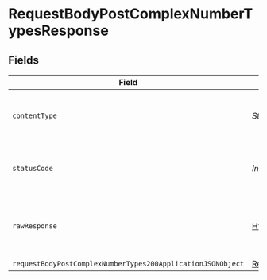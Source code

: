 # RequestBodyPostComplexNumberTypesResponse


## Fields

| Field                                                                                                                                 | Type                                                                                                                                  | Required                                                                                                                              | Description                                                                                                                           |
| ------------------------------------------------------------------------------------------------------------------------------------- | ------------------------------------------------------------------------------------------------------------------------------------- | ------------------------------------------------------------------------------------------------------------------------------------- | ------------------------------------------------------------------------------------------------------------------------------------- |
| `contentType`                                                                                                                         | *String*                                                                                                                              | :heavy_check_mark:                                                                                                                    | HTTP response content type for this operation                                                                                         |
| `statusCode`                                                                                                                          | *Integer*                                                                                                                             | :heavy_check_mark:                                                                                                                    | HTTP response status code for this operation                                                                                          |
| `rawResponse`                                                                                                                         | [HttpResponse<byte[]>](https://docs.oracle.com/en/java/javase/11/docs/api/java.net.http/java/net/http/HttpResponse.html)              | :heavy_minus_sign:                                                                                                                    | Raw HTTP response; suitable for custom response parsing                                                                               |
| `requestBodyPostComplexNumberTypes200ApplicationJSONObject`                                                                           | [RequestBodyPostComplexNumberTypes200ApplicationJSON](../../models/operations/RequestBodyPostComplexNumberTypes200ApplicationJSON.md) | :heavy_minus_sign:                                                                                                                    | OK                                                                                                                                    |